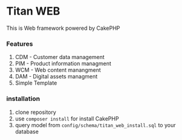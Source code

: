# Titan WEB

This is Web framework powered by CakePHP

### Features

1. CDM - Customer data management
2. PIM - Product information managment
3. WCM - Web content manangment
4. DAM - Digital assets managment
5. Simple Template

### installation
1. clone repository
2. use `composer install` for install CakePHP
3. query model from `config/schema/titan_web_install.sql` to your database